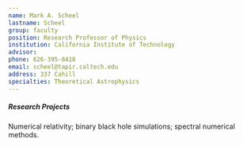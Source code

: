 ```yaml
---
name: Mark A. Scheel
lastname: Scheel
group: faculty
position: Research Professor of Physics
institution: California Institute of Technology
advisor:
phone: 626-395-8418
email: scheel@tapir.caltech.edu
address: 337 Cahill
specialties: Theoretical Astrophysics
---
```


##### Research Projects

Numerical relativity; binary black hole simulations; spectral numerical methods.
